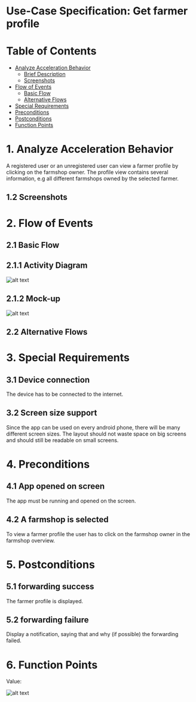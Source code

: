 # Use-Case Specification: Get farmer profile

# Table of Contents
- [Analyze Acceleration Behavior](#1-analyze-acceleration-behavior)
    - [Brief Description](#11-brief-description)
    - [Screenshots](#12-screenshots)
- [Flow of Events](#2-flow-of-events)
    - [Basic Flow](#21-basic-flow)
    - [Alternative Flows](#22-alternative-flows)
- [Special Requirements](#3-special-requirements)
- [Preconditions](#4-preconditions)
- [Postconditions](#5-postconditions)
- [Function Points](#6-function-points)

# 1. Analyze Acceleration Behavior

A registered user or an unregistered user can view a farmer profile by clicking on the farmshop owner. The profile view contains several information, e.g all different farmshops owned by the selected farmer.

## 1.2 Screenshots


# 2. Flow of Events
## 2.1 Basic Flow
## 2.1.1 Activity Diagram
![alt text][ActivityDiagram]

[ActivityDiagram]: https://github.com/linkna/FyF/blob/master/documentation/UC/activity%20Diagrams-get%20farmer%20profile.jpg "Activity Diagram"
## 2.1.2 Mock-up
![alt text][MockUp]

[MockUp]: https://github.com/linkna/FyF/blob/master/documentation/UC/Get%20farmer%20profile%20Mockup.jpg

## 2.2 Alternative Flows
# 3. Special Requirements
## 3.1 Device connection 
The device has to be connected to the internet.
## 3.2 Screen size support 
Since the app can be used on every android phone, there will be many different screen sizes. The layout should not waste space on big screens and should still be readable on small screens.

# 4. Preconditions
## 4.1 App opened on screen
The app must be running and opened on the screen. 

## 4.2 A farmshop is selected
To view a farmer profile the user has to click on the farmshop owner in the farmshop overview. 


# 5. Postconditions

## 5.1 forwarding success
The farmer profile is displayed. 

## 5.2 forwarding failure

Display a notification, saying that and why (if possible) the forwarding failed.

# 6. Function Points
Value: 

![alt text][fp]

[fp]: https://github.com/linkna/FyF/blob/master/documentation/UC/get%20farmer%20profile%20fp.JPG
